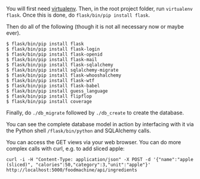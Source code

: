 You will first need [virtualenv](https://pypi.python.org/pypi/virtualenv). 
Then, in the root project folder, run `virtualenv flask`.
Once this is done, do `flask/bin/pip install flask`.

Then do all of the following (though it is not all necessary now or maybe ever).

```
$ flask/bin/pip install flask
$ flask/bin/pip install flask-login
$ flask/bin/pip install flask-openid
$ flask/bin/pip install flask-mail
$ flask/bin/pip install flask-sqlalchemy
$ flask/bin/pip install sqlalchemy-migrate
$ flask/bin/pip install flask-whooshalchemy
$ flask/bin/pip install flask-wtf
$ flask/bin/pip install flask-babel
$ flask/bin/pip install guess_language
$ flask/bin/pip install flipflop
$ flask/bin/pip install coverage
```

Finally, do `./db_migrate` followed by `./db_create` to create the database.

You can see the complete database model in action by interfacing with it
via the Python shell `/flask/bin/python` and SQLAlchemy calls.

You can access the GET views via your web browser. You can do more complex calls
with curl, e.g. to add sliced apple: 

`curl -i -H "Content-Type: application/json" -X POST -d '{"name":"apple (sliced)", "calories":50,"category":3,"unit":"apple"}' http://localhost:5000/foodmachine/api/ingredients`
